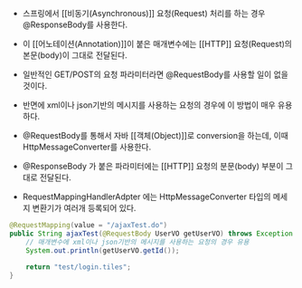 - 스프링에서 [[비동기(Asynchronous)]] 요청(Request) 처리를 하는 경우 @ResponseBody를 사용한다.

- 이 [[어노테이션(Annotation)]]이 붙은 매개변수에는 [[HTTP]] 요청(Request)의 본문(body)이 그대로 전달된다.

- 일반적인 GET/POST의 요청 파라미터라면 @RequestBody를 사용할 일이 없을 것이다.
- 반면에 xml이나 json기반의 메시지를 사용하는 요청의 경우에 이 방법이 매우 유용하다.

- @RequestBody를 통해서 자바 [[객체(Object)]]로 conversion을 하는데, 이때 HttpMessageConverter를 사용한다. 
- @ResponseBody 가 붙은 파라미터에는 [[HTTP]] 요청의 분문(body) 부분이 그대로 전달된다.
- RequestMappingHandlerAdpter 에는 HttpMessageConverter 타입의 메세지 변환기가 여러개 등록되어 있다.


```java
@RequestMapping(value = "/ajaxTest.do")
public String ajaxTest(@RequestBody UserVO getUserVO) throws Exception {
	// 매개변수에 xml이나 json기반의 메시지를 사용하는 요청의 경우 유용
	System.out.println(getUserVO.getId());
	
	return "test/login.tiles";
}
```